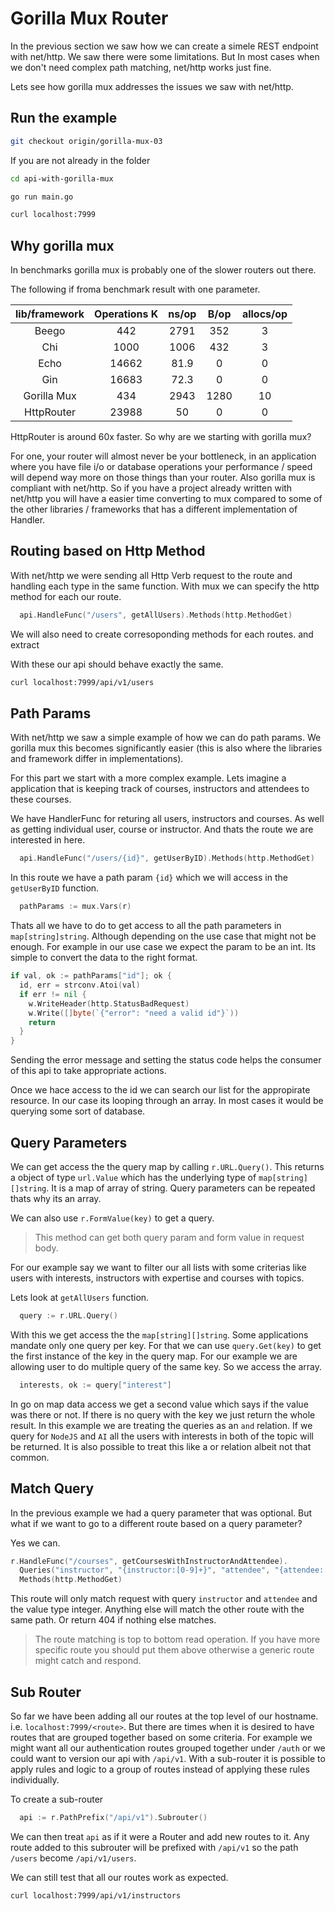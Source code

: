 # Gorilla Mux Router

In the previous section we saw how we can create a simele REST endpoint with net/http. We saw there were some limitations. But In most cases when we don't need complex path matching, net/http works just fine. 

Lets see how gorilla mux addresses the issues we saw with net/http.

## Run the example

```bash
git checkout origin/gorilla-mux-03
```

If you are not already in the folder

```bash
cd api-with-gorilla-mux
```

```bash
go run main.go
```

```bash
curl localhost:7999
```

## Why gorilla mux

In benchmarks gorilla mux is probably one of the slower routers out there. 

The following if froma benchmark result with one parameter.

| lib/framework | Operations K | ns/op | B/op | allocs/op |
|:-------------:|:------------:|:-----:|:----:|:---------:|
|     Beego     |      442     |  2791 |  352 |     3     |
|      Chi      |     1000     |  1006 |  432 |     3     |
|      Echo     |     14662    |  81.9 |   0  |     0     |
|      Gin      |     16683    |  72.3 |   0  |     0     |
|  Gorilla Mux  |      434     |  2943 | 1280 |     10    |
|   HttpRouter  |     23988    |   50  |   0  |     0     |

HttpRouter is around 60x faster. So why are we starting with gorilla mux?

For one, your router will almost never be your bottleneck, in an application where you have file i/o or database operations your performance / speed will depend way more on those things than your router. Also gorilla mux is compliant with net/http. So if you have a project already written with net/http you will have a easier time converting to mux compared to some of the other libraries / frameworks that has a different implementation of Handler.

## Routing based on Http Method

With net/http we were sending all Http Verb request to the route and handling each type in the same function. With mux we can specify the http method for each our route.

```go
  api.HandleFunc("/users", getAllUsers).Methods(http.MethodGet)
```

We will also need to create corresoponding methods for each routes. and extract 

With these our api should behave exactly the same.

```bash
curl localhost:7999/api/v1/users
```

## Path Params

With net/http we saw a simple example of how we can do path params. We gorilla mux this becomes significantly easier (this is also where the libraries and framework differ in implementations). 

For this part we start with a more complex example. Lets imagine a application that is keeping track of courses, instructors and attendees to these courses.

We have HandlerFunc for returing all users, instructors and courses. As well as getting individual user, course or instructor. And thats the route we are interested in here.

```go
  api.HandleFunc("/users/{id}", getUserByID).Methods(http.MethodGet)
```

In this route we have a path param `{id}` which we will access in the `getUserByID` function. 

```go
  pathParams := mux.Vars(r)
```

Thats all we have to do to get access to all the path parameters in `map[string]string`. Although depending on the use case that might not be enough. For example in our use case we expect the param to be an int. Its simple to convert the data to the right format. 

```go
if val, ok := pathParams["id"]; ok {
  id, err = strconv.Atoi(val)
  if err != nil {
    w.WriteHeader(http.StatusBadRequest)
    w.Write([]byte(`{"error": "need a valid id"}`))
    return
  }
}
```

Sending the error message and setting the status code helps the consumer of this api to take appropriate actions.

Once we hace access to the id we can search our list for the appropirate resource. In our case its looping through an array. In most cases it would be querying some sort of database.

## Query Parameters

We can get access the the query map by calling `r.URL.Query()`. This returns a object of type `url.Value` which has the underlying type of `map[string][]string`. It is a map of array of string. Query parameters can be repeated thats why its an array.

We can also use `r.FormValue(key)` to get a query. 
>This method can get both query param and form value in request body.

For our example say we want to filter our all lists with some criterias like users with interests, instructors with expertise and courses with topics.

Lets look at `getAllUsers` function.

```go
  query := r.URL.Query()
```

With this we get access the the `map[string][]string`. Some applications mandate only one query per key. For that we can use `query.Get(key)` to get the first instance of the key in the query map. For our example we are allowing user to do multiple query of the same key. So we access the array.

```go
  interests, ok := query["interest"]
```

In go on map data access we get a second value which says if the value was there or not. If there is no query with the key we just return the whole result. In this example we are treating the queries as an `and` relation. If we query for `NodeJS` and `AI` all the users with interests in both of the topic will be returned. It is also possible to treat this like a or relation albeit not that common.

## Match Query

In the previous example we had a query parameter that was optional. But what if we want to go to a different route based on a query parameter?

Yes we can.

```go
r.HandleFunc("/courses", getCoursesWithInstructorAndAttendee).
  Queries("instructor", "{instructor:[0-9]+}", "attendee", "{attendee:[0-9]+}").
  Methods(http.MethodGet)
```

This route will only match request with query `instructor` and `attendee` and the value type integer. Anything else will match the other route with the same path. Or return 404 if nothing else matches.

>The route matching is top to bottom read operation. If you have more specific route you should put them above otherwise a generic route might catch and respond.

## Sub Router

So far we have been adding all our routes at the top level of our hostname. i.e. `localhost:7999/<route>`. But there are times when it is desired to have routes that are grouped together based on some criteria. For example we might want all our authentication routes grouped together under `/auth` or we could want to version our api with `/api/v1`. With a sub-router it is possible to apply rules and logic to a group of routes instead of applying these rules individually.

To create a sub-router 

```go
  api := r.PathPrefix("/api/v1").Subrouter()
```

We can then treat `api` as if it were a Router and add new routes to it. Any route added to this subrouter will be prefixed with `/api/v1` so the path `/users` become `/api/v1/users`. 

We can still test that all our routes work as expected.

```bash
curl localhost:7999/api/v1/instructors
```
